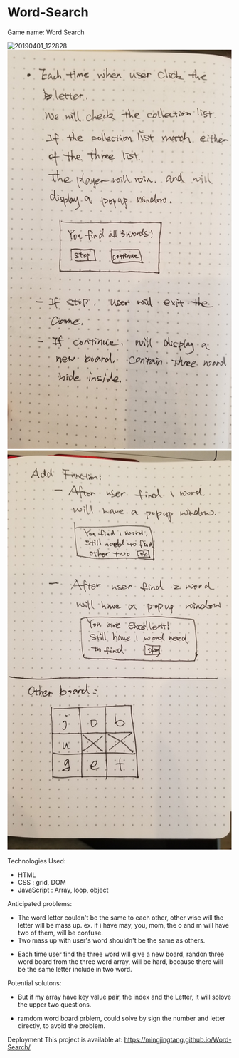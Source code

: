 # Word-Search

Game name: Word Search

![20190401_122828](https://user-images.githubusercontent.com/10451577/55343891-106f8c80-547a-11e9-8408-9206355f8e92.jpg)
![ws2](/src/readMe-ws-02.jpg)
![ws3](./src/readMe-ws-03.jpg)

Technologies Used:

- HTML
- CSS : grid, DOM
- JavaScript : Array, loop, object

Anticipated problems:

- The word letter couldn't be the same to each other, other wise will the letter will be mass up.
  ex. if i have may, you, mom, the o and m will have two of them, will be confuse.
- Two mass up with user's word shouldn't be the same as others.

* Each time user find the three word will give a new board, randon three word board from the three word array, will be hard, because there will be the same letter include in two word.

Potential solutons:

- But if my array have key value pair, the index and the Letter, it will solove the upper two questions.

- ramdom word board prblem, could solve by sign the number and letter directly, to avoid the problem.

Deployment
This project is available at: https://mingjingtang.github.io/Word-Search/
